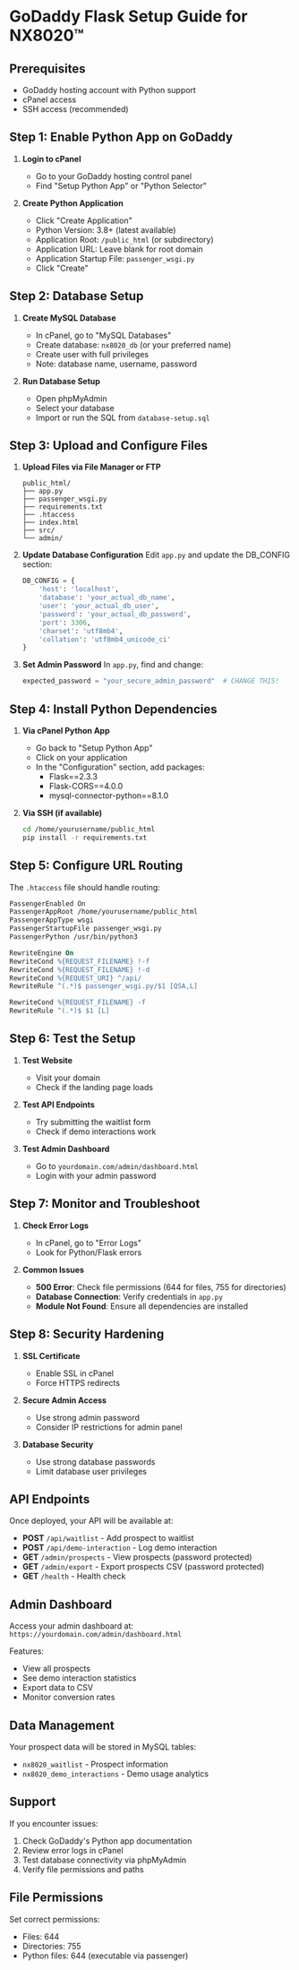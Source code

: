 # GoDaddy Flask Setup Guide for NX8020™

## Prerequisites
- GoDaddy hosting account with Python support
- cPanel access
- SSH access (recommended)

## Step 1: Enable Python App on GoDaddy

1. **Login to cPanel**
   - Go to your GoDaddy hosting control panel
   - Find "Setup Python App" or "Python Selector"

2. **Create Python Application**
   - Click "Create Application"
   - Python Version: 3.8+ (latest available)
   - Application Root: `/public_html` (or subdirectory)
   - Application URL: Leave blank for root domain
   - Application Startup File: `passenger_wsgi.py`
   - Click "Create"

## Step 2: Database Setup

1. **Create MySQL Database**
   - In cPanel, go to "MySQL Databases"
   - Create database: `nx8020_db` (or your preferred name)
   - Create user with full privileges
   - Note: database name, username, password

2. **Run Database Setup**
   - Open phpMyAdmin
   - Select your database
   - Import or run the SQL from `database-setup.sql`

## Step 3: Upload and Configure Files

1. **Upload Files via File Manager or FTP**
   ```
   public_html/
   ├── app.py
   ├── passenger_wsgi.py
   ├── requirements.txt
   ├── .htaccess
   ├── index.html
   ├── src/
   └── admin/
   ```

2. **Update Database Configuration**
   Edit `app.py` and update the DB_CONFIG section:
   ```python
   DB_CONFIG = {
       'host': 'localhost',
       'database': 'your_actual_db_name',
       'user': 'your_actual_db_user',
       'password': 'your_actual_db_password',
       'port': 3306,
       'charset': 'utf8mb4',
       'collation': 'utf8mb4_unicode_ci'
   }
   ```

3. **Set Admin Password**
   In `app.py`, find and change:
   ```python
   expected_password = "your_secure_admin_password"  # CHANGE THIS!
   ```

## Step 4: Install Python Dependencies

1. **Via cPanel Python App**
   - Go back to "Setup Python App"
   - Click on your application
   - In the "Configuration" section, add packages:
     - Flask==2.3.3
     - Flask-CORS==4.0.0
     - mysql-connector-python==8.1.0

2. **Via SSH (if available)**
   ```bash
   cd /home/yourusername/public_html
   pip install -r requirements.txt
   ```

## Step 5: Configure URL Routing

The `.htaccess` file should handle routing:
```apache
PassengerEnabled On
PassengerAppRoot /home/yourusername/public_html
PassengerAppType wsgi
PassengerStartupFile passenger_wsgi.py
PassengerPython /usr/bin/python3

RewriteEngine On
RewriteCond %{REQUEST_FILENAME} !-f
RewriteCond %{REQUEST_FILENAME} !-d
RewriteCond %{REQUEST_URI} ^/api/
RewriteRule ^(.*)$ passenger_wsgi.py/$1 [QSA,L]

RewriteCond %{REQUEST_FILENAME} -f
RewriteRule ^(.*)$ $1 [L]
```

## Step 6: Test the Setup

1. **Test Website**
   - Visit your domain
   - Check if the landing page loads

2. **Test API Endpoints**
   - Try submitting the waitlist form
   - Check if demo interactions work

3. **Test Admin Dashboard**
   - Go to `yourdomain.com/admin/dashboard.html`
   - Login with your admin password

## Step 7: Monitor and Troubleshoot

1. **Check Error Logs**
   - In cPanel, go to "Error Logs"
   - Look for Python/Flask errors

2. **Common Issues**
   - **500 Error**: Check file permissions (644 for files, 755 for directories)
   - **Database Connection**: Verify credentials in `app.py`
   - **Module Not Found**: Ensure all dependencies are installed

## Step 8: Security Hardening

1. **SSL Certificate**
   - Enable SSL in cPanel
   - Force HTTPS redirects

2. **Secure Admin Access**
   - Use strong admin password
   - Consider IP restrictions for admin panel

3. **Database Security**
   - Use strong database passwords
   - Limit database user privileges

## API Endpoints

Once deployed, your API will be available at:

- **POST** `/api/waitlist` - Add prospect to waitlist
- **POST** `/api/demo-interaction` - Log demo interaction
- **GET** `/admin/prospects` - View prospects (password protected)
- **GET** `/admin/export` - Export prospects CSV (password protected)
- **GET** `/health` - Health check

## Admin Dashboard

Access your admin dashboard at:
`https://yourdomain.com/admin/dashboard.html`

Features:
- View all prospects
- See demo interaction statistics
- Export data to CSV
- Monitor conversion rates

## Data Management

Your prospect data will be stored in MySQL tables:
- `nx8020_waitlist` - Prospect information
- `nx8020_demo_interactions` - Demo usage analytics

## Support

If you encounter issues:
1. Check GoDaddy's Python app documentation
2. Review error logs in cPanel
3. Test database connectivity via phpMyAdmin
4. Verify file permissions and paths

## File Permissions

Set correct permissions:
- Files: 644
- Directories: 755
- Python files: 644 (executable via passenger)